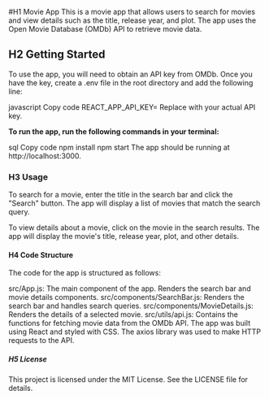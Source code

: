 #H1 Movie App
This is a movie app that allows users to search for movies and view details such as the title, release year, and plot. The app uses the Open Movie Database (OMDb) API to retrieve movie data.

## H2 Getting Started
To use the app, you will need to obtain an API key from OMDb. Once you have the key, create a .env file in the root directory and add the following line:

javascript
Copy code
REACT_APP_API_KEY=<your api key>
Replace <your api key> with your actual API key.

**To run the app, run the following commands in your terminal:**

sql
Copy code
npm install
npm start
The app should be running at http://localhost:3000.

### H3 Usage
To search for a movie, enter the title in the search bar and click the "Search" button. The app will display a list of movies that match the search query.

To view details about a movie, click on the movie in the search results. The app will display the movie's title, release year, plot, and other details.

#### H4 Code Structure
The code for the app is structured as follows:

src/App.js: The main component of the app. Renders the search bar and movie details components.
src/components/SearchBar.js: Renders the search bar and handles search queries.
src/components/MovieDetails.js: Renders the details of a selected movie.
src/utils/api.js: Contains the functions for fetching movie data from the OMDb API.
The app was built using React and styled with CSS. The axios library was used to make HTTP requests to the API.

##### H5 License
This project is licensed under the MIT License. See the LICENSE file for details.

